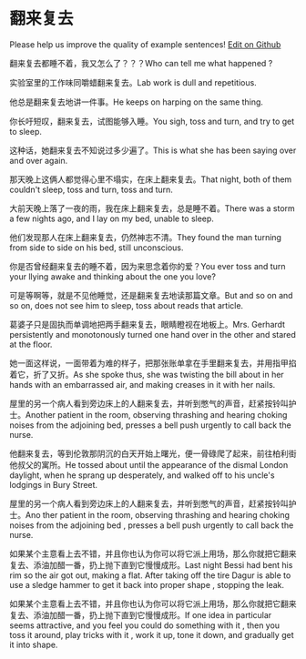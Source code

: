 # 翻来复去

Please help us improve the quality of example sentences! [Edit on Github](https://github.com/jiyushe/jiyu-example-sentence-source/blob/main/chinese/fanlaifuqu_1.md)

<p><span class="chinese">翻来复去都睡不着，我又怎么了？？？</span><span class="english">Who can tell me what happened ?</span></p>

<p><span class="chinese">实验室里的工作味同嚼蜡翻来复去。</span><span class="english">Lab work is dull and repetitious.</span></p>

<p><span class="chinese">他总是翻来复去地讲一件事。</span><span class="english">He keeps on harping on the same thing.</span></p>

<p><span class="chinese">你长吁短叹，翻来复去，试图能够入睡。</span><span class="english">You sigh, toss and turn, and try to get to sleep.</span></p>

<p><span class="chinese">这种话，她翻来复去不知说过多少遍了。</span><span class="english">This is what she has been saying over and over again.</span></p>

<p><span class="chinese">那天晚上这俩人都觉得心里不塌实，在床上翻来复去。</span><span class="english">That night, both of them couldn't sleep, toss and turn, toss and turn.</span></p>

<p><span class="chinese">大前天晚上落了一夜的雨，我在床上翻来复去，总是睡不着。</span><span class="english">There was a storm a few nights ago, and I lay on my bed, unable to sleep.</span></p>

<p><span class="chinese">他们发现那人在床上翻来复去，仍然神志不清。</span><span class="english">They found the man turning from side to side on his bed, still unconscious.</span></p>

<p><span class="chinese">你是否曾经翻来复去的睡不着，因为来思念着你的爱？</span><span class="english">You ever toss and turn your llying awake and thinking about the one you love?</span></p>

<p><span class="chinese">可是等啊等，就是不见他睡觉，还是翻来复去地读那篇文章。</span><span class="english">But and so on and so on, does not see him to sleep, toss about reads that article.</span></p>

<p><span class="chinese">葛婆子只是固执而单调地把两手翻来复去，眼睛瞪视在地板上。</span><span class="english">Mrs. Gerhardt persistently and monotonously turned one hand over in the other and stared at the floor.</span></p>

<p><span class="chinese">她一面这样说，一面带着为难的样子，把那张账单拿在手里翻来复去，并用指甲掐着它，折了又折。</span><span class="english">As she spoke thus, she was twisting the bill about in her hands with an embarrassed air, and making creases in it with her nails.</span></p>

<p><span class="chinese">屋里的另一个病人看到旁边床上的人翻来复去，并听到憋气的声音，赶紧按铃叫护士。</span><span class="english">Another patient in the room, observing thrashing and hearing choking noises from the adjoining bed, presses a bell push urgently to call back the nurse.</span></p>

<p><span class="chinese">他翻来复去，等到伦敦那阴沉的白天开始上曙光，便一骨碌爬了起来，前往柏利街他叔父的寓所。</span><span class="english">He tossed about until the appearance of the dismal London daylight, when he sprang up desperately, and walked off to his uncle's lodgings in Bury Street.</span></p>

<p><span class="chinese">屋里的另一个病人看到旁边床上的人翻来复去，并听到憋气的声音，赶紧按铃叫护士。</span><span class="english">Ano ther patient in the room, observing thrashing and hearing choking noises from the adjoining bed , presses a bell push urgently to call back the nurse.</span></p>

<p><span class="chinese">如果某个主意看上去不错，并且你也认为你可以将它派上用场，那么你就把它翻来复去、添油加醋一番，扔上抛下直到它慢慢成形。</span><span class="english">Last night Bessi had bent his rim so the air got out, making a flat. After taking off the tire Dagur is able to use a sledge hammer to get it back into proper shape , stopping the leak.</span></p>

<p><span class="chinese">如果某个主意看上去不错，并且你也认为你可以将它派上用场，那么你就把它翻来复去、添油加醋一番，扔上抛下直到它慢慢成形。</span><span class="english">If one idea in particular seems attractive, and you feel you could do something with it , then you toss it around, play tricks with it , work it up, tone it down, and gradually get it into shape.</span></p>

